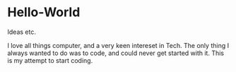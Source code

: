 # Hello-World
Ideas etc.

I love all things computer, and a very keen intereset in Tech.
The only thing I always wanted to do was to code, and could never get started with it.
This is my attempt to start coding. 
